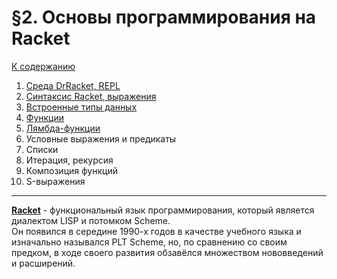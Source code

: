 # §2. Основы программирования на Racket

[К содержанию](../../README.md)

1. [Среда DrRacket, REPL](SECTION_2_1.md)
2. [Синтаксис Racket, выражения](SECTION_2_2.md)
3. [Встроенные типы данных](SECTION_2_3.md)
4. [Функции](SECTION_2_4.md)
5. [Лямбда-функции](SECTION_2_5.md)
6. Условные выражения и предикаты
7. Списки
8. Итерация, рекурсия
9. Композиция функций
10. S-выражения

---

[**Racket**](https://ru.wikipedia.org/wiki/Racket_(%D1%8F%D0%B7%D1%8B%D0%BA_%D0%BF%D1%80%D0%BE%D0%B3%D1%80%D0%B0%D0%BC%D0%BC%D0%B8%D1%80%D0%BE%D0%B2%D0%B0%D0%BD%D0%B8%D1%8F)) - функциональный язык программирования, который является диалектом LISP и потомком Scheme.  
Он появился в середине 1990-х годов в качестве учебного языка и изначально назывался PLT Scheme, но, по сравнению со своим предком, в ходе своего развития обзавёлся множеством нововведений и расширений.
